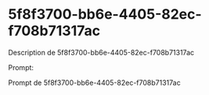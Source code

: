 # 5f8f3700-bb6e-4405-82ec-f708b71317ac

Description de 5f8f3700-bb6e-4405-82ec-f708b71317ac

Prompt:

Prompt de 5f8f3700-bb6e-4405-82ec-f708b71317ac